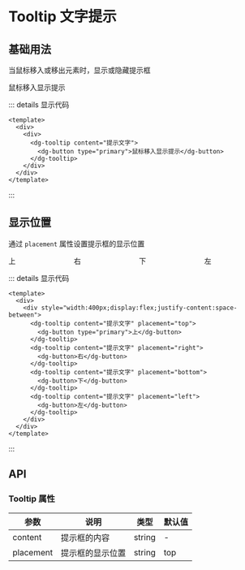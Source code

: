 # Tooltip 文字提示

## 基础用法

当鼠标移入或移出元素时，显示或隐藏提示框

<div class="example">
  <div>
    <dg-tooltip content="提示文字">
      <dg-button type="primary">鼠标移入显示提示</dg-button>
    </dg-tooltip>
  </div>
</div>

::: details 显示代码

```vue
<template>
  <div>
    <div>
      <dg-tooltip content="提示文字">
        <dg-button type="primary">鼠标移入显示提示</dg-button>
      </dg-tooltip>
    </div>
  </div>
</template>
```

:::

## 显示位置

通过 `placement` 属性设置提示框的显示位置

<div class="example">
  <div style="width:400px;display:flex;justify-content:space-between">
    <dg-tooltip content="提示文字" placement="top">
      <dg-button type="primary">上</dg-button>
    </dg-tooltip>
    <dg-tooltip content="提示文字" placement="right">
      <dg-button type="danger">右</dg-button>
    </dg-tooltip>
    <dg-tooltip content="提示文字" placement="bottom">
      <dg-button>下</dg-button>
    </dg-tooltip>
    <dg-tooltip content="提示文字" placement="left">
      <dg-button>左</dg-button>
    </dg-tooltip>
  </div>
</div>

::: details 显示代码

```vue
<template>
  <div>
    <div style="width:400px;display:flex;justify-content:space-between">
      <dg-tooltip content="提示文字" placement="top">
        <dg-button type="primary">上</dg-button>
      </dg-tooltip>
      <dg-tooltip content="提示文字" placement="right">
        <dg-button>右</dg-button>
      </dg-tooltip>
      <dg-tooltip content="提示文字" placement="bottom">
        <dg-button>下</dg-button>
      </dg-tooltip>
      <dg-tooltip content="提示文字" placement="left">
        <dg-button>左</dg-button>
      </dg-tooltip>
    </div>
  </div>
</template>
```

:::

## API

### Tooltip 属性

| 参数 | 说明 | 类型 | 默认值 |
| --- | --- | --- | --- |
| content | 提示框的内容 | string | - |
| placement | 提示框的显示位置 | string | top |
